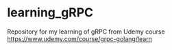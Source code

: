 # learning_gRPC
Repository for my learning of gRPC from Udemy course https://www.udemy.com/course/grpc-golang/learn